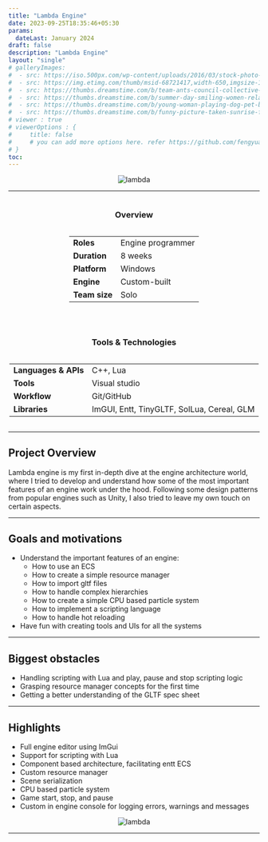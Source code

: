 ```yaml
---
title: "Lambda Engine"
date: 2023-09-25T18:35:46+05:30
params:
  dateLast: January 2024
draft: false
description: "Lambda Engine"
layout: "single"
# galleryImages:
#  - src: https://iso.500px.com/wp-content/uploads/2016/03/stock-photo-142984111-1500x1000.jpg
#  - src: https://img.etimg.com/thumb/msid-68721417,width-650,imgsize-1016106,,resizemode-4,quality-100/nature1_gettyimages.jpg
#  - src: https://thumbs.dreamstime.com/b/team-ants-council-collective-decision-work-17037482.jpg
#  - src: https://thumbs.dreamstime.com/b/summer-day-smiling-women-relax-wearing-red-dress-fashion-standing-wooden-bridge-over-sea-blue-sky-background-summer-107411998.jpg
#  - src: https://thumbs.dreamstime.com/b/young-woman-playing-dog-pet-beach-sunrise-sunset-girl-dog-having-fun-seasid-seaside-cute-neglected-stay-66480218.jpg
#  - src: https://thumbs.dreamstime.com/b/funny-picture-taken-sunrise-frozen-lake-perspective-rider-retro-bicycle-sunrise-personal-211066044.jpg 
# viewer : true
# viewerOptions : {
#     title: false
#     # you can add more options here. refer https://github.com/fengyuanchen/viewerjs?tab=readme-ov-file#options
# }
toc: 
---
```



<center>

![lambda](/images/projects/lambda/lambda.png)

</center>

---
<div style="display: flex; flex-wrap: wrap; gap: 2rem; justify-content: center; align-items: flex-start;">

  <div style="flex: 1 1 300px; min-width: 280px; text-align: center;">
    <h3>Overview</h3>
    <div style="display: inline-block; text-align: left;">
      <table>
        <tr>
          <td><strong>Roles</strong></td>
          <td>
            Engine programmer<br>
          </td>
        </tr>
        <tr><td><strong>Duration</strong></td><td>8 weeks</td></tr>
        <tr><td><strong>Platform</strong></td><td>Windows</td></tr>
        <tr><td><strong>Engine</strong></td><td>Custom-built</td></tr>
        <tr><td><strong>Team size</strong></td><td>Solo</td></tr>
      </table>
    </div>
  </div>

  <div style="flex: 1 1 300px; min-width: 280px; text-align: center;">
    <h3>Tools & Technologies</h3>
    <div style="display: inline-block; text-align: left;">
      <table>
        <tr><td><strong>Languages & APIs</strong></td><td>C++, Lua</td></tr>
        <tr><td><strong>Tools</strong></td><td>Visual studio</td></tr>
        <tr><td><strong>Workflow</strong></td><td>Git/GitHub</td></tr>
        <tr><td><strong>Libraries</strong></td><td>ImGUI, Entt, TinyGLTF, SolLua, Cereal, GLM</td></tr>
      </table>
    </div>
  </div>

</div>


---

## Project Overview

Lambda engine is my first in-depth dive at the engine architecture world, where I tried to develop and understand how some of the most important features of an engine work under the hood. Following some design patterns from popular engines such as Unity, I also tried to leave my own touch on certain aspects.

---

## Goals and motivations

- Understand the important features of an engine:
    - How to use an ECS
    - How to create a simple resource manager
    - How to import gltf files
    - How to handle complex hierarchies
    - How to create a simple CPU based particle system
    - How to implement a scripting language
    - How to handle hot reloading
- Have fun with creating tools and UIs for all the systems


---

## Biggest obstacles

- Handling scripting with Lua and play, pause and stop scripting logic
- Grasping resource manager concepts for the first time
- Getting a better understanding of the GLTF spec sheet

---

## Highlights

- Full engine editor using ImGui
- Support for scripting with Lua
- Component based architecture, facilitating entt ECS
- Custom resource manager
- Scene serialization
- CPU based particle system
- Game start, stop, and pause
- Custom in engine console for logging errors, warnings and messages

<center>

![lambda](/images/projects/lambda/run.gif)

</center>

---


